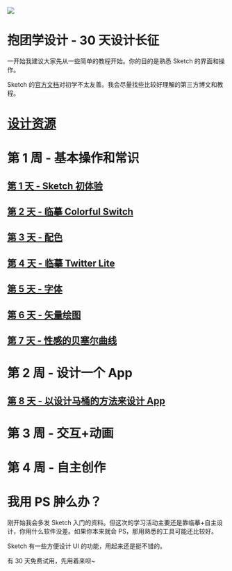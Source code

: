 ![](lets-learn.png)

# 抱团学设计 - 30 天设计长征

一开始我建议大家先从一些简单的教程开始。你的目的是熟悉 Sketch 的界面和操作。

Sketch 的[官方文档](http://bohemiancoding.com/sketch/support/documentation/)对初学不太友善。我会尽量找些比较好理解的第三方博文和教程。

# [设计资源](resources)


# 第 1 周 - 基本操作和常识

## [第 1 天 - Sketch 初体验](day1)

## [第 2 天 - 临摹 Colorful Switch](day2)

## [第 3 天 - 配色](day3)

## [第 4 天 - 临摹 Twitter Lite](day4)

## [第 5 天 - 字体](day5)

## [第 6 天 - 矢量绘图](day6)

## [第 7 天 - 性感的贝塞尔曲线](day7)

# 第 2 周 - 设计一个 App

## [第 8 天 - 以设计马桶的方法来设计 App](day8)

# 第 3 周 - 交互+动画

# 第 4 周 - 自主创作




# 我用 PS 肿么办？

刚开始我会多发 Sketch 入门的资料。但这次的学习活动主要还是靠临摹+自主设计，你用什么软件没差。如果你本来就会 PS，那用熟悉的工具可能还比较好。

Sketch 有一些方便设计 UI 的功能，用起来还是挺不错的。

有 30 天免费试用，先用着来呗~